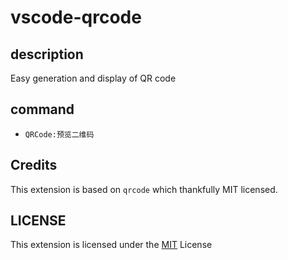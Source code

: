# vscode-qrcode
## description
Easy generation and display of QR code
## command
* `QRCode:预览二维码`
## Credits
This extension is based on `qrcode` which thankfully MIT licensed.
## LICENSE
This extension is licensed under the [MIT](LICENSE) License